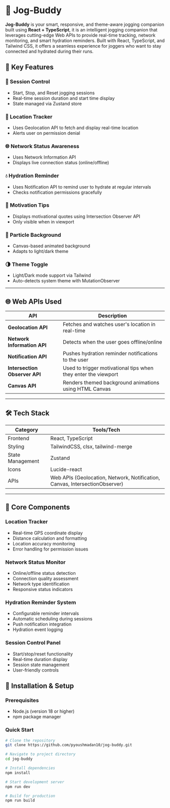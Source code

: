 # 🏃 Jog-Buddy

**Jog-Buddy** is your smart, responsive, and theme-aware jogging companion built using **React + TypeScript**, it is an intelligent jogging companion that leverages cutting-edge Web APIs to provide real-time tracking, network monitoring, and smart hydration reminders. Built with React, TypeScript, and Tailwind CSS, it offers a seamless experience for joggers who want to stay connected and hydrated during their runs.


## 🧠 Key Features

### 🚦 Session Control
- Start, Stop, and Reset jogging sessions
- Real-time session duration and start time display
- State managed via Zustand store

### 📍 Location Tracker
- Uses Geolocation API to fetch and display real-time location
- Alerts user on permission denial

### 🌐 Network Status Awareness
- Uses Network Information API
- Displays live connection status (online/offline)

### 💧 Hydration Reminder
- Uses Notification API to remind user to hydrate at regular intervals
- Checks notification permissions gracefully

### 💬 Motivation Tips
- Displays motivational quotes using Intersection Observer API
- Only visible when in viewport

### 🌌 Particle Background
- Canvas-based animated background
- Adapts to light/dark theme

### 🌗 Theme Toggle
- Light/Dark mode support via Tailwind
- Auto-detects system theme with MutationObserver

---

## 🌐 Web APIs Used

| API                      | Description                                                                 |
|--------------------------|-----------------------------------------------------------------------------|
| **Geolocation API**      | Fetches and watches user's location in real-time                            |
| **Network Information API** | Detects when the user goes offline/online                                |
| **Notification API**     | Pushes hydration reminder notifications to the user                        |
| **Intersection Observer API** | Used to trigger motivational tips when they enter the viewport         |
| **Canvas API**           | Renders themed background animations using HTML Canvas                     |

---

## 🛠 Tech Stack

| Category         | Tools/Tech                            |
|------------------|----------------------------------------|
| Frontend         | React, TypeScript                      |
| Styling          | TailwindCSS, clsx, tailwind-merge      |
| State Management | Zustand                                |
| Icons            | Lucide-react                           |
| APIs             | Web APIs (Geolocation, Network, Notification, Canvas, IntersectionObserver) |

---

## 🎯 Core Components

### Location Tracker
- Real-time GPS coordinate display
- Distance calculation and formatting
- Location accuracy monitoring
- Error handling for permission issues

### Network Status Monitor
- Online/offline status detection
- Connection quality assessment
- Network type identification
- Responsive status indicators

### Hydration Reminder System
- Configurable reminder intervals
- Automatic scheduling during sessions
- Push notification integration
- Hydration event logging

### Session Control Panel
- Start/stop/reset functionality
- Real-time duration display
- Session state management
- User-friendly controls

## 🔧 Installation & Setup

### Prerequisites
- Node.js (version 18 or higher)
- npm package manager

### Quick Start
```bash
# Clone the repository
git clone https://github.com/pyoushmadan10/jog-buddy.git

# Navigate to project directory
cd jog-buddy

# Install dependencies
npm install

# Start development server
npm run dev

# Build for production
npm run build
```
